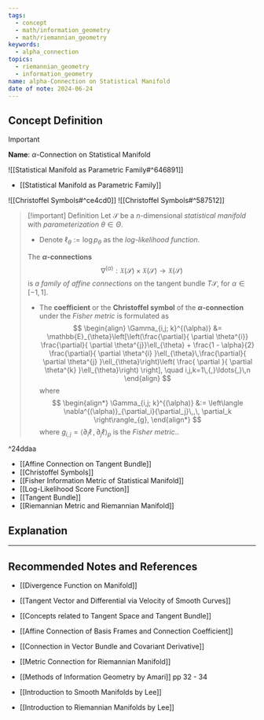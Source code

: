 ```yaml
---
tags:
  - concept
  - math/information_geometry
  - math/riemannian_geometry
keywords:
  - alpha_connection
topics:
  - riemannian_geometry
  - information_geometry
name: alpha-Connection on Statistical Manifold
date of note: 2024-06-24
---
```


## Concept Definition

>[!important]
>**Name**: $\alpha$-Connection on Statistical Manifold

![[Statistical Manifold as Parametric Family#^646891]]

- [[Statistical Manifold as Parametric Family]]

![[Christoffel Symbols#^ce4cd0]]
![[Christoffel Symbols#^587512]]

>[!important] Definition
>Let $\mathcal{S}$ be a $n$-dimensional *statistical manifold* with *parameterization* $\theta\in \Theta$. 
>- Denote $\ell_{\theta} := \log p_{\theta}$ as the *log-likelihood function*.
>
>The **$\alpha$-connections** $$\nabla^{(\alpha)}: \mathfrak{X}(\mathcal{S}) \times \mathfrak{X}(\mathcal{S}) \rightarrow \mathfrak{X}(\mathcal{S})$$ is *a family of affine connections* on the tangent bundle $T\mathcal{S}$, for $\alpha \in [-1, 1].$
>
>- The **coefficient** or the **Christoffel symbol** of the **$\alpha$-connection** under the *Fisher metric* is formulated as
>$$
> \begin{align}
> \Gamma_{i,j; k}^{(\alpha)} &= \mathbb{E}_{\theta}\left[\left(\frac{\partial}{ \partial \theta^{i}} \frac{\partial}{ \partial \theta^{j}}\ell_{\theta} + \frac{1 - \alpha}{2}  \frac{\partial}{ \partial \theta^{i} }\ell_{\theta}\,\frac{\partial}{ \partial \theta^{j} }\ell_{\theta}\right)\left( \frac{ \partial  }{ \partial \theta^{k} }\ell_{\theta}\right) \right], \quad i,j,k=1\,{,}\ldots{,}\,n
> \end{align}
>$$ 
> where
> $$
> \begin{align*}
> \Gamma_{i,j; k}^{(\alpha)} &:= \left\langle \nabla^{(\alpha)}_{\partial_i}{\partial_j}\,,\, \partial_k \right\rangle_{g},
> \end{align*}
>$$ 
> where $g_{i,j} = \left\langle \partial_{i} \ell \,,\, \partial_{j} \ell \right\rangle_p$ is the *Fisher metric*..

^24ddaa

- [[Affine Connection on Tangent Bundle]]
- [[Christoffel Symbols]]
- [[Fisher Information Metric of Statistical Manifold]]
- [[Log-Likelihood Score Function]]
- [[Tangent Bundle]]
- [[Riemannian Metric and Riemannian Manifold]]


## Explanation





-----------
##  Recommended Notes and References


- [[Divergence Function on Manifold]]

- [[Tangent Vector and Differential via Velocity of Smooth Curves]]
- [[Concepts related to Tangent Space and Tangent Bundle]]

- [[Affine Connection of Basis Frames and Connection Coefficient]]
- [[Connection in Vector Bundle and Covariant Derivative]]

- [[Metric Connection for Riemannian Manifold]]



- [[Methods of Information Geometry by Amari]] pp 32 - 34
- [[Introduction to Smooth Manifolds by Lee]]
- [[Introduction to Riemannian Manifolds by Lee]]
